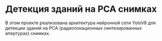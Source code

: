 # Детекция зданий на РСА снимках
В этом проекте реализована архитектура нейронной сети YoloV8 для детекции зданий на РСА (радиолокационных синтезированных апертурах) снимках.
